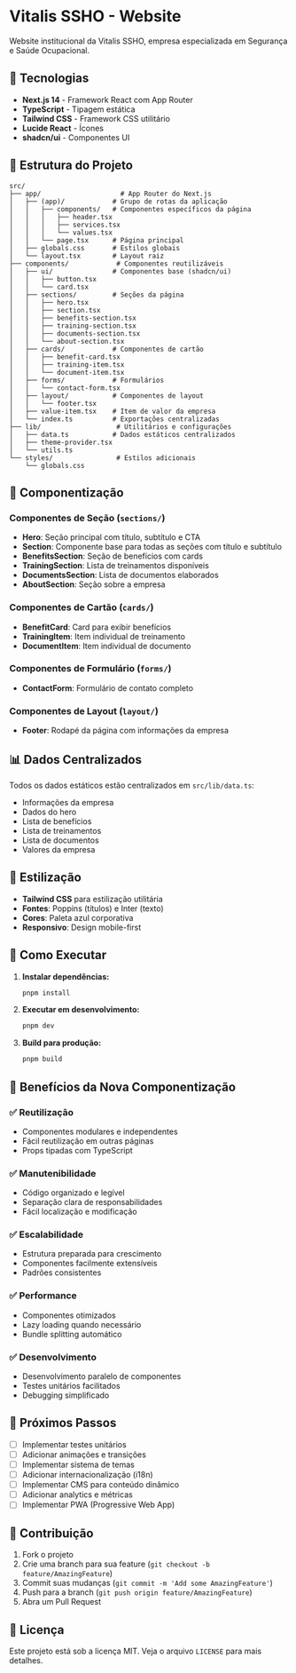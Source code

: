 # Vitalis SSHO - Website

Website institucional da Vitalis SSHO, empresa especializada em Segurança e Saúde Ocupacional.

## 🚀 Tecnologias

- **Next.js 14** - Framework React com App Router
- **TypeScript** - Tipagem estática
- **Tailwind CSS** - Framework CSS utilitário
- **Lucide React** - Ícones
- **shadcn/ui** - Componentes UI

## 📁 Estrutura do Projeto

```
src/
├── app/                    # App Router do Next.js
│   ├── (app)/            # Grupo de rotas da aplicação
│   │   ├── components/   # Componentes específicos da página
│   │   │   ├── header.tsx
│   │   │   ├── services.tsx
│   │   │   └── values.tsx
│   │   └── page.tsx      # Página principal
│   ├── globals.css       # Estilos globais
│   └── layout.tsx        # Layout raiz
├── components/            # Componentes reutilizáveis
│   ├── ui/               # Componentes base (shadcn/ui)
│   │   ├── button.tsx
│   │   └── card.tsx
│   ├── sections/         # Seções da página
│   │   ├── hero.tsx
│   │   ├── section.tsx
│   │   ├── benefits-section.tsx
│   │   ├── training-section.tsx
│   │   ├── documents-section.tsx
│   │   └── about-section.tsx
│   ├── cards/            # Componentes de cartão
│   │   ├── benefit-card.tsx
│   │   ├── training-item.tsx
│   │   └── document-item.tsx
│   ├── forms/            # Formulários
│   │   └── contact-form.tsx
│   ├── layout/           # Componentes de layout
│   │   └── footer.tsx
│   ├── value-item.tsx    # Item de valor da empresa
│   └── index.ts          # Exportações centralizadas
├── lib/                   # Utilitários e configurações
│   ├── data.ts           # Dados estáticos centralizados
│   ├── theme-provider.tsx
│   └── utils.ts
└── styles/                # Estilos adicionais
    └── globals.css
```

## 🧩 Componentização

### Componentes de Seção (`sections/`)

- **Hero**: Seção principal com título, subtítulo e CTA
- **Section**: Componente base para todas as seções com título e subtítulo
- **BenefitsSection**: Seção de benefícios com cards
- **TrainingSection**: Lista de treinamentos disponíveis
- **DocumentsSection**: Lista de documentos elaborados
- **AboutSection**: Seção sobre a empresa

### Componentes de Cartão (`cards/`)

- **BenefitCard**: Card para exibir benefícios
- **TrainingItem**: Item individual de treinamento
- **DocumentItem**: Item individual de documento

### Componentes de Formulário (`forms/`)

- **ContactForm**: Formulário de contato completo

### Componentes de Layout (`layout/`)

- **Footer**: Rodapé da página com informações da empresa

## 📊 Dados Centralizados

Todos os dados estáticos estão centralizados em `src/lib/data.ts`:

- Informações da empresa
- Dados do hero
- Lista de benefícios
- Lista de treinamentos
- Lista de documentos
- Valores da empresa

## 🎨 Estilização

- **Tailwind CSS** para estilização utilitária
- **Fontes**: Poppins (títulos) e Inter (texto)
- **Cores**: Paleta azul corporativa
- **Responsivo**: Design mobile-first

## 🚀 Como Executar

1. **Instalar dependências:**

   ```bash
   pnpm install
   ```

2. **Executar em desenvolvimento:**

   ```bash
   pnpm dev
   ```

3. **Build para produção:**
   ```bash
   pnpm build
   ```

## 🔧 Benefícios da Nova Componentização

### ✅ **Reutilização**

- Componentes modulares e independentes
- Fácil reutilização em outras páginas
- Props tipadas com TypeScript

### ✅ **Manutenibilidade**

- Código organizado e legível
- Separação clara de responsabilidades
- Fácil localização e modificação

### ✅ **Escalabilidade**

- Estrutura preparada para crescimento
- Componentes facilmente extensíveis
- Padrões consistentes

### ✅ **Performance**

- Componentes otimizados
- Lazy loading quando necessário
- Bundle splitting automático

### ✅ **Desenvolvimento**

- Desenvolvimento paralelo de componentes
- Testes unitários facilitados
- Debugging simplificado

## 📝 Próximos Passos

- [ ] Implementar testes unitários
- [ ] Adicionar animações e transições
- [ ] Implementar sistema de temas
- [ ] Adicionar internacionalização (i18n)
- [ ] Implementar CMS para conteúdo dinâmico
- [ ] Adicionar analytics e métricas
- [ ] Implementar PWA (Progressive Web App)

## 🤝 Contribuição

1. Fork o projeto
2. Crie uma branch para sua feature (`git checkout -b feature/AmazingFeature`)
3. Commit suas mudanças (`git commit -m 'Add some AmazingFeature'`)
4. Push para a branch (`git push origin feature/AmazingFeature`)
5. Abra um Pull Request

## 📄 Licença

Este projeto está sob a licença MIT. Veja o arquivo `LICENSE` para mais detalhes.
